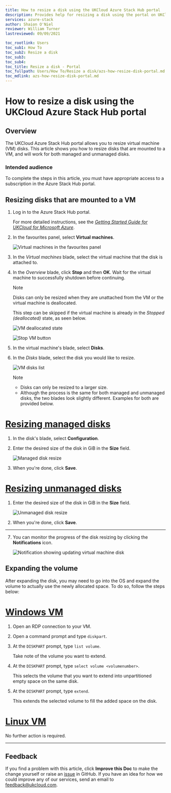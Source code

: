 ```yaml
---
title: How to resize a disk using the UKCloud Azure Stack Hub portal
description: Provides help for resizing a disk using the portal on UKCloud for Microsoft Azure
services: azure-stack
author: Shaion O'Niel
reviewer: William Turner
lastreviewed: 09/09/2021

toc_rootlink: Users
toc_sub1: How To
toc_sub2: Resize a disk
toc_sub3:
toc_sub4:
toc_title: Resize a disk - Portal
toc_fullpath: Users/How To/Resize a disk/azs-how-resize-disk-portal.md
toc_mdlink: azs-how-resize-disk-portal.md
---
```


# How to resize a disk using the UKCloud Azure Stack Hub portal

## Overview

The UKCloud Azure Stack Hub portal allows you to resize virtual machine (VM) disks. This article shows you how to resize disks that are mounted to a VM, and will work for both managed and unmanaged disks.

### Intended audience

To complete the steps in this article, you must have appropriate access to a subscription in the Azure Stack Hub portal.

## Resizing disks that are mounted to a VM

1. Log in to the Azure Stack Hub portal.

    For more detailed instructions, see the [*Getting Started Guide for UKCloud for Microsoft Azure*](azs-gs.md).

2. In the favourites panel, select **Virtual machines**.

    ![Virtual machines in the favourites panel](images/azsp_vmsmenu.png)

3. In the *Virtual machines* blade, select the virtual machine that the disk is attached to.

4. In the *Overview* blade, click **Stop** and then **OK**. Wait for the virtual machine to successfully shutdown before continuing.

    > [!NOTE]
    > Disks can only be resized when they are unattached from the VM or the virtual machine is deallocated.
    >
    > This step can be skipped if the virtual machine is already in the *Stopped (deallocated)* state, as seen below.
    >
    > ![VM deallocated state](images/azs-browser-vm-deallocated-state.png)

    ![Stop VM button](images/azs-browser-vm-stop-button.png)

5. In the virtual machine's blade, select **Disks**.

6. In the *Disks* blade, select the disk you would like to resize.

    ![VM disks list](images/azs-browser-vm-disks-list.png)

    > [!Note]
    > - Disks can only be resized to a larger size.
    > - Although the process is the same for both managed and unmanaged disks, the two blades look slightly different. Examples for both are provided below.

# [Resizing managed disks](#tab/tabid-1)

1. In the disk's blade, select **Configuration**.

2. Enter the desired size of the disk in GiB in the **Size** field.

    ![Managed disk resize](images/azs-browser-vm-disk-size-managed.png)

3. When you're done, click **Save**.

# [Resizing unmanaged disks](#tab/tabid-2)

1. Enter the desired size of the disk in GiB in the **Size** field.

    ![Unmanaged disk resize](images/azs-browser-vm-disk-size.png)

2. When you're done, click **Save**.

***

7. You can monitor the progress of the disk resizing by clicking the **Notifications** icon.

   ![Notification showing updating virtual machine disk](images/azs-browser-update-disk-progress.png)

## Expanding the volume

After expanding the disk, you may need to go into the OS and expand the volume to actually use the newly allocated space. To do so, follow the steps below:

# [Windows VM](#tab/tabid-a)

1. Open an RDP connection to your VM.

2. Open a command prompt and type `diskpart`.

3. At the `DISKPART` prompt, type `list volume`.

    Take note of the volume you want to extend.

4. At the `DISKPART` prompt, type `select volume <volumenumber>`.

    This selects the volume that you want to extend into unpartitioned empty space on the same disk.

5. At the `DISKPART` prompt, type `extend`.

    This extends the selected volume to fill the added space on the disk.

# [Linux VM](#tab/tabid-b)

No further action is required.

***

## Feedback

If you find a problem with this article, click **Improve this Doc** to make the change yourself or raise an [issue](https://github.com/UKCloud/documentation/issues) in GitHub. If you have an idea for how we could improve any of our services, send an email to <feedback@ukcloud.com>.
